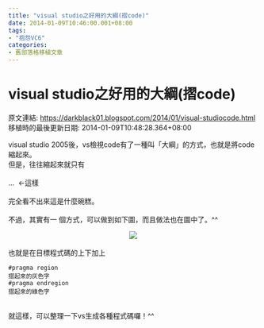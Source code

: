 ```yaml
---
title: "visual studio之好用的大綱(摺code)"
date: 2014-01-09T10:46:00.001+08:00
tags: 
- "抱怨VC6"
categories:
- 舊部落格移植文章
---
```


# visual studio之好用的大綱(摺code)

原文連結: https://darkblack01.blogspot.com/2014/01/visual-studiocode.html
移植時的最後更新日期: 2014-01-09T10:48:28.364+08:00

visual studio 2005後，vs檢視code有了一種叫「大綱」的方式，也就是將code縮起來。<br />但是，往往縮起來就只有<br /><br />... &nbsp;←這樣<br /><br />完全看不出來這是什麼碗糕。<br /><br />不過，其實有一 個方式，可以做到如下圖，而且做法也在圖中了。^^<br /><div class="separator" style="clear: both; text-align: center;"><a href="http://1.bp.blogspot.com/-Eeyla_sgih8/Us4Mm6d5jJI/AAAAAAAAGqw/MqkXxeLepUA/s1600/vs_region.jpg" imageanchor="1" style="margin-left: 1em; margin-right: 1em;"><img border="0" src="http://1.bp.blogspot.com/-Eeyla_sgih8/Us4Mm6d5jJI/AAAAAAAAGqw/MqkXxeLepUA/s1600/vs_region.jpg" /></a></div><br />也就是在目標程式碼的上下加上 <br /><pre class="prettyprint"><code>#pragma region 摺起來的灰色字<br />#pragma endregion 摺起來的綠色字</code></pre><br />就這樣，可以整理一下vs生成各種程式碼囉！^^
